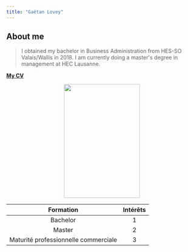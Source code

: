 ```yaml
---
title: "Gaëtan Lovey"
---
```

## About me

> I obtained my bachelor in Business Administration from HES-SO Valais/Wallis in 2018. 
> I am currently doing a master's degree in management at HEC Lausanne. 

[__**My CV**__](https://glovey.netlify.app/en/curriculum-vitæ/)

<p align="center">
  <img src="/profile.png" width="200" height="300"/>
</p>


| Formation                             | Intérêts        | 
|:-------------------------------------:|:--------------: | 
| Bachelor                              | 1               |   
| Master                                | 2               |     
| Maturité professionnelle commerciale  | 3               |    
